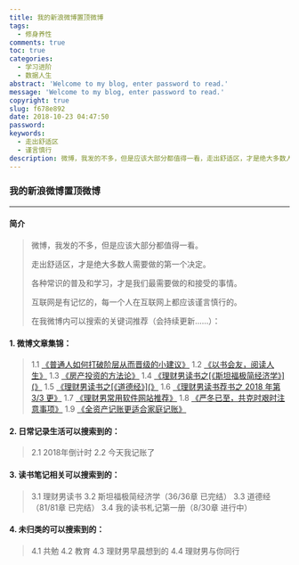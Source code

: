 ```yaml
---
title: 我的新浪微博置顶微博
tags:
  - 修身养性
comments: true
toc: true
categories:
  - 学习进阶
  - 数据人生
abstract: 'Welcome to my blog, enter password to read.'
message: 'Welcome to my blog, enter password to read.'
copyright: true
slug: f678e892
date: 2018-10-23 04:47:50
password:
keywords:
  - 走出舒适区
  - 谨言慎行
description: 微博，我发的不多，但是应该大部分都值得一看，走出舒适区，才是绝大多数人需要做的第一个决定。各种常识的普及和学习，才是我们最需要做的和接受的事情。
---
```

<script type="text/javascript" src="/assets/js/dist/bai.js"></script>

### 我的新浪微博置顶微博

---
#### 简介
> 微博，我发的不多，但是应该大部分都值得一看。
>
> 走出舒适区，才是绝大多数人需要做的第一个决定。
>
> 各种常识的普及和学习，才是我们最需要做的和接受的事情。
>
> 互联网是有记忆的，每一个人在互联网上都应该谨言慎行的。
>
> 在我微博内可以搜索的关键词推荐（会持续更新……）：

#### 1. 微博文章集锦：
> 1.1 [《普通人如何打破阶层从而晋级的小建议》](https://weibo.com/ttarticle/p/show?id=2309404288847407132725&mod=zwenzhang)
> 1.2 [《以书会友，阅读人生》](https://weibo.com/ttarticle/p/show?id=2309404289286999520072&mod=zwenzhang)
> 1.3 [《房产投资的方法论》](https://weibo.com/ttarticle/p/show?id=2309404289283958695311&mod=zwenzhang)
> 1.4 [《理财男读书之[《斯坦福极简经济学》](》](https://weibo.com/ttarticle/p/show?id=2309404289113443452068&mod=zwenzhang)
> 1.5 [《理财男读书之[《道德经》](》](https://weibo.com/ttarticle/p/show?id=2309404289113326010132&mod=zwenzhang)
> 1.6 [《理财男读书荐书之 2018 年第 3/3 更》](https://weibo.com/ttarticle/p/show?id=2309404288882580527615&mod=zwenzhang)
> 1.7 [《理财男常用软件网站推荐》](https://weibo.com/ttarticle/p/show?id=2309404288854831062606&mod=zwenzhang)
> 1.8 [《严冬已至，共克时艰时注意事项》](https://weibo.com/ttarticle/p/show?id=2309404288852347995829&mod=zwenzhang)
> 1.9 [《全资产记账更适合家庭记账》](https://weibo.com/ttarticle/p/show?id=2309404288850116616996&mod=zwenzhang)

#### 2. 日常记录生活可以搜索到的：
> 2.1 2018年倒计时
> 2.2 今天我记账了

#### 3. 读书笔记相关可以搜索到的：
> 3.1 理财男读书
> 3.2 斯坦福极简经济学（36/36章 已完结）
> 3.3 道德经（81/81章 已完结）
> 3.4 我的读书札记第一册（8/30章 进行中）

#### 4. 未归类的可以搜索到的：
> 4.1 共勉
> 4.2 教育
> 4.3 理财男早晨想到的
> 4.4 理财男与你同行
